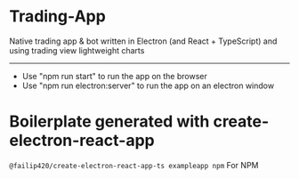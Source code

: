 # Trading-App

Native trading app & bot written in Electron (and React + TypeScript) and using trading view lightweight charts

---

-   Use "npm run start" to run the app on the browser
-   Use "npm run electron:server" to run the app on an electron window

# Boilerplate generated with create-electron-react-app

`@failip420/create-electron-react-app-ts exampleapp npm`
For NPM

